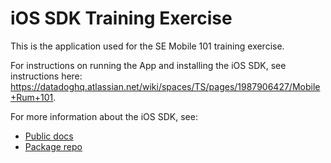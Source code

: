 # iOS SDK Training Exercise

This is the application used for the SE Mobile 101 training exercise.

For instructions on running the App and installing the iOS SDK, see instructions here: https://datadoghq.atlassian.net/wiki/spaces/TS/pages/1987906427/Mobile+Rum+101. 

For more information about the iOS SDK, see:
- [Public docs](https://docs.datadoghq.com/real_user_monitoring/ios/?tab=us)
- [Package repo](https://github.com/DataDog/dd-sdk-ios) 